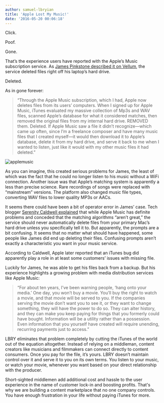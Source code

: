```yaml
---
author: samuel-lbryian
title: 'Apple Lost My Music!'
date: '2016-05-20 00:06:18'
---
```

Click.

Poof.

Gone.

That’s the experience users have reported with the Apple’s Music subscription service. As [James Pinkstone described it on Vellum](https://blog.vellumatlanta.com/2016/05/04/apple-stole-my-music-no-seriously/), the service deleted files right off his laptop’s hard drive.

Deleted.

As in gone forever:

>“Through the Apple Music subscription, which I had, Apple now deletes files from its users’ computers. When I signed up for Apple Music, iTunes evaluated my massive collection of Mp3s and WAV files, scanned Apple’s database for what it considered matches, then removed the original files from my internal hard drive. REMOVED them. Deleted. If Apple Music saw a file it didn’t recognize—which came up often, since I’m a freelance composer and have many music files that I created myself—it would then download it to Apple’s database, delete it from my hard drive, and serve it back to me when I wanted to listen, just like it would with my other music files it had deleted.”

![applemusic](/img/news/applemusic.jpg)

As you can imagine, this created serious problems for James, the least of which was the fact that he could no longer listen to his music without a WiFi connection. Another issue was that Apple’s matching system is apparently a less than precise science. Rare recordings of songs were replaced with “mainstream” versions. The platform also changed music file types, converting WAV files to lower quality MP3s or AACs.

It seems there could have been a bit of operator error in James’ case. Tech blogger [Serenity Caldwell explained](http://m.imore.com/no-apple-music-not-deleting-tracks-your-hard-drive-unless-you-tell-it) that while Apple Music has definite problems and conceded that the matching algorithms “aren’t great,” the service should never automatically delete files from your primary Mac’s hard drive unless you specifically tell it to. But apparently, the prompts are a bit confusing. It seems that no matter what should have happened, some people like James did end up deleting their files. Confusing prompts aren’t exactly a characteristic you want in your music service.

According to Caldwell, Apple later reported that an iTunes bug did apparently play a role in at least some customers’ issues with missing file.

Luckily for James, he was able to get his files back from a backup. But his experience highlights a growing problem with media distribution services like Apple Music:

>“For about ten years, I’ve been warning people, ‘hang onto your media.’ One day, you won’t buy a movie. You’ll buy the right to watch a movie, and that movie will be served to you. If the companies serving the movie don’t want you to see it, or they want to change something, they will have the power to do so. They can alter history, and they can make you keep paying for things that you formerly could have bought. Information will be a utility rather than a possession. Even information that you yourself have created will require unending, recurring payments just to access.”

LBRY eliminates that problem completely by cutting the iTunes of the world out of the equation altogether. Instead of relying on a middleman, content creators like musicians and filmmakers can connect directly to content consumers. Once you pay for the file, it’s yours. LBRY doesn’t maintain control over it and serve it to you on its own terms. You listen to your music, or watch your movie, whenever you want based on your direct relationship with the producer.

Short-sighted middlemen add additional cost and hassle to the user experience in the name of customer lock-in and boosting profits. That's why we are building a content marketplace that no one company controls. You have enough frustration in your life without paying iTunes for more.
